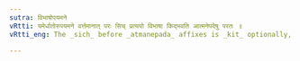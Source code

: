 ```yaml
---
sutra: विभाषोपयमने
vRtti: यमेर्धातोरुपयमने वर्त्तमानात् परः सिच् प्रत्ययो विभाषा किद्भवति आत्मनेपदेषु परतः ॥
vRtti_eng: The _sich_ before _atmanepada_ affixes is _kit_ optionally, when _yam_ means 'to espouse.'

---
```

